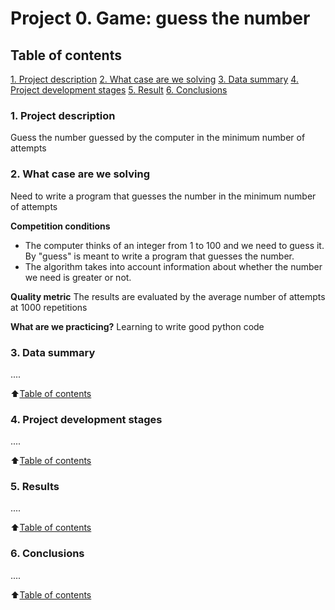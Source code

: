 # Project 0. Game: guess the number

## Table of contents
[1. Project description](https://github.com/alexey300479/sf_datascience_2022/tree/master/project_0/REAMDE.md#Project-description)
[2. What case are we solving]((https://github.com/alexey300479/sf_datascience_2022/tree/master/project_0/REAMDE.md#What-case-are-we-solving))
[3. Data summary]((https://github.com/alexey300479/sf_datascience_2022/tree/master/project_0/REAMDE.md#Data-summary))
[4. Project development stages]((https://github.com/alexey300479/sf_datascience_2022/tree/master/project_0/REAMDE.md#Project-development-stages))
[5. Result]((https://github.com/alexey300479/sf_datascience_2022/tree/master/project_0/REAMDE.md#Result))
[6. Сonclusions]((https://github.com/alexey300479/sf_datascience_2022/tree/master/project_0/REAMDE.md#Conclusions))

### 1. Project description
Guess the number guessed by the computer in the minimum number of attempts

### 2. What case are we solving
Need to write a program that guesses the number in the minimum number of attempts

**Сompetition conditions**
- The computer thinks of an integer from 1 to 100 and we need to guess it. By "guess" is meant to write a program that guesses the number.
- The algorithm takes into account information about whether the number we need is greater or not.

**Quality metric**
The results are evaluated by the average number of attempts at 1000 repetitions

**What are we practicing?**
Learning to write good python code

### 3. Data summary
....

:arrow_up:[Table of contents](https://github.com/alexey300479/sf_datascience_2022/tree/master/project_0/REAMDE.md#Table-of-contents)

### 4. Project development stages
....

:arrow_up:[Table of contents](https://github.com/alexey300479/sf_datascience_2022/tree/master/project_0/REAMDE.md#Table-of-contents)

### 5. Results
....

:arrow_up:[Table of contents](https://github.com/alexey300479/sf_datascience_2022/tree/master/project_0/REAMDE.md#Table-of-contents)

### 6. Conclusions
....

:arrow_up:[Table of contents](https://github.com/alexey300479/sf_datascience_2022/tree/master/project_0/REAMDE.md#Table-of-contents)

